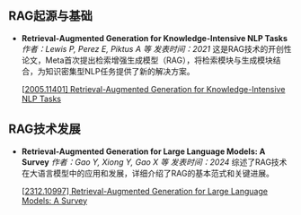 

## RAG起源与基础
- **Retrieval-Augmented Generation for Knowledge-Intensive NLP Tasks** 
  *作者：Lewis P, Perez E, Piktus A 等* 
  *发表时间：2021* 
  这是RAG技术的开创性论文，Meta首次提出检索增强生成模型（RAG），将检索模块与生成模块结合，为知识密集型NLP任务提供了新的解决方案。
  
  [[2005.11401\] Retrieval-Augmented Generation for Knowledge-Intensive NLP Tasks](https://arxiv.org/abs/2005.11401)

## RAG技术发展
- **Retrieval-Augmented Generation for Large Language Models: A Survey** 
  *作者：Gao Y, Xiong Y, Gao X 等* 
  *发表时间：2024* 
  综述了RAG技术在大语言模型中的应用和发展，详细介绍了RAG的基本范式和关键进展。

  [[2312.10997\] Retrieval-Augmented Generation for Large Language Models: A Survey](https://arxiv.org/abs/2312.10997)
